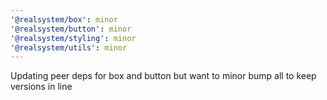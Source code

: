 ```yaml
---
'@realsystem/box': minor
'@realsystem/button': minor
'@realsystem/styling': minor
'@realsystem/utils': minor
---
```


Updating peer deps for box and button but want to minor bump all to keep versions in line
